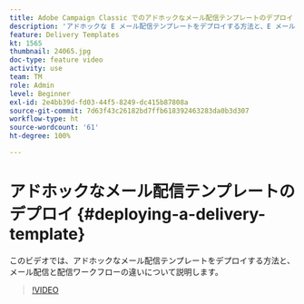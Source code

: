 ```yaml
---
title: Adobe Campaign Classic でのアドホックなメール配信テンプレートのデプロイ
description: 'アドホックな E メール配信テンプレートをデプロイする方法と、E メール配信と配信ワークフローの違いについて説明します。 '
feature: Delivery Templates
kt: 1565
thumbnail: 24065.jpg
doc-type: feature video
activity: use
team: TM
role: Admin
level: Beginner
exl-id: 2e4bb39d-fd03-44f5-8249-dc415b87808a
source-git-commit: 7d63f43c26182bd7ffb618392463283da0b3d307
workflow-type: ht
source-wordcount: '61'
ht-degree: 100%

---
```


# アドホックなメール配信テンプレートのデプロイ {#deploying-a-delivery-template}

このビデオでは、アドホックなメール配信テンプレートをデプロイする方法と、メール配信と配信ワークフローの違いについて説明します。

>[!VIDEO](https://video.tv.adobe.com/v/24065?quality=12)
